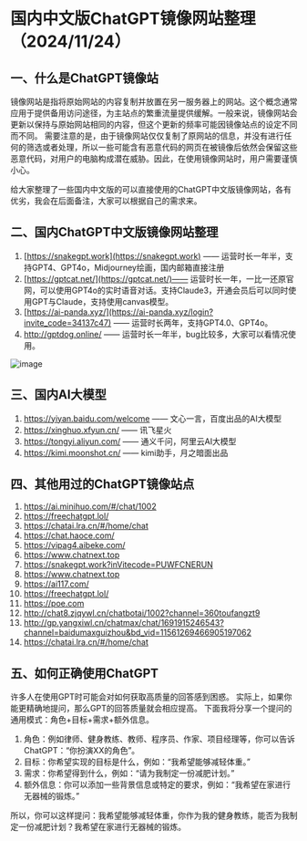 # 国内中文版ChatGPT镜像网站整理（2024/11/24）
## 一、什么是ChatGPT镜像站
镜像网站是指将原始网站的内容复制并放置在另一服务器上的网站。这个概念通常应用于提供备用访问途径，为主站点的繁重流量提供缓解。一般来说，镜像网站会更新以保持与原始网站相同的内容，但这个更新的频率可能因镜像站点的设定不同而不同。
需要注意的是，由于镜像网站仅仅复制了原网站的信息，并没有进行任何的筛选或者处理，所以一些可能含有恶意代码的网页在被镜像后依然会保留这些恶意代码，对用户的电脑构成潜在威胁。因此，在使用镜像网站时，用户需要谨慎小心。

给大家整理了一些国内中文版的可以直接使用的ChatGPT中文版镜像网站，各有优劣，我会在后面备注，大家可以根据自己的需求来。


## 二、国内ChatGPT中文版镜像网站整理
1. [https://snakegpt.work](https://snakegpt.work) —— 运营时长一年半，支持GPT4、GPT4o，Midjourney绘画，国内邮箱直接注册
2. [https://gptcat.net/](https://gptcat.net/)——  运营时长一年，一比一还原官网，可以使用GPT4o的实时语音对话。支持Claude3，开通会员后可以同时使用GPT与Claude，支持使用canvas模型。
3. [https://ai-panda.xyz/](https://ai-panda.xyz/login?invite_code=34137c47)  ——  运营时长两年，支持GPT4.0、GPT4o。
4. http://gptdog.online/  —— 运营时长一年半，bug比较多，大家可以看情况使用。

![image](https://github.com/user-attachments/assets/d65a3fda-a30b-4ec3-b8ff-b3023577e859)


## 三、国内AI大模型

1. https://yiyan.baidu.com/welcome —— 文心一言，百度出品的AI大模型
2. https://xinghuo.xfyun.cn/     ——  讯飞星火
3. https://tongyi.aliyun.com/    ——  通义千问，阿里云AI大模型
4. https://kimi.moonshot.cn/    —— kimi助手，月之暗面出品

## 四、其他用过的ChatGPT镜像站点
1. https://ai.minihuo.com/#/chat/1002
2. https://freechatgpt.lol/
3. https://chatai.lra.cn/#/home/chat
4. https://chat.haoce.com/
5. https://vipag4.aibeke.com/
6. https://www.chatnext.top
7. https://snakegpt.work?inVitecode=PUWFCNERUN
8. https://www.chatnext.top
9. https://ai117.com/
10. https://freechatgpt.lol/
11. https://poe.com
12. http://chat8.zjqywl.cn/chatbotai/1002?channel=360toufangzt9
13. http://gp.yangxiwl.cn/chatmax/chat/1691915246543?channel=baidumaxguizhou&bd_vid=11561269466905197062
14. https://chatai.lra.cn/#/home/chat

## 五、如何正确使用ChatGPT
许多人在使用GPT时可能会对如何获取高质量的回答感到困惑。
实际上，如果你能更精确地提问，那么GPT的回答质量就会相应提高。
下面我将分享一个提问的通用模式：角色+目标+需求+额外信息。
1. 角色：例如律师、健身教练、教师、程序员、作家、项目经理等，你可以告诉ChatGPT：“你扮演XX的角色”。
2. 目标：你希望实现的目标是什么，例如：“我希望能够减轻体重。”
4. 需求：你希望得到什么，例如：“请为我制定一份减肥计划。”
5. 额外信息：你可以添加一些背景信息或特定的要求，例如：“我希望在家进行无器械的锻炼。”

所以，你可以这样提问：我希望能够减轻体重，你作为我的健身教练，能否为我制定一份减肥计划？我希望在家进行无器械的锻炼。

